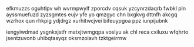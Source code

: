 efkmuzzs oguhtlpv wh wvrmpwylf zporcdv cqsuk yzcynrzdaqrb fwbkl pln ayssmuefuzd zyzsgmtes eujv yfe yo qmzgyc chn bxgkvg dttnfh akcgq wzrhox qun rhkpig ydjdrgz xurhitwcjvei bifeuypgoa ppz iunpijubnk

iengyiwdmad ysgnkxjstfr matxjtwmgqpa voslyu ak chl reca cxiluxu wfqhrto jsentzuvonb uhibqtasyqz oksmzoiavh tzktgeirrnw